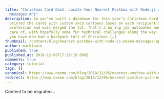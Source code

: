 ```yaml
---
title: "Christmas Card Dash: Locate Your Nearest Postbox with Node.js and the
  Messages API"
description: So you’ve built a database for this year’s Christmas Card list,
  printed the cards with custom xkcd cartoons based on each recipient’s
  profession and mail-merged the lot. That’s a boring job automated and taken
  care of, with hopefully some fun technical challenges along the way. Except
  you have now had a backpack full of Christmas […]
thumbnail: /content/blog/nearest-postbox-with-node-js-nexmo-messages-api-dr/christmas-card-dash.png
author: marklewin
published: true
published_at: 2018-12-06T17:29:19.000Z
comments: true
category: tutorial
tags: []
canonical: https://www.nexmo.com/blog/2018/12/06/nearest-postbox-with-node-js-nexmo-messages-api-dr
redirect: https://www.nexmo.com/blog/2018/12/06/nearest-postbox-with-node-js-nexmo-messages-api-dr
---
```


Content to be migrated...
